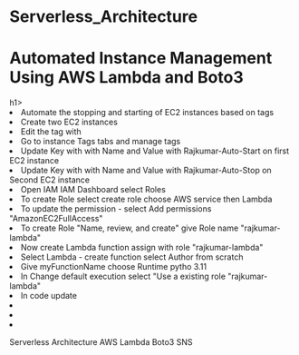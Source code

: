 # Serverless_Architecture

<h1>Automated Instance Management Using AWS Lambda and Boto3 </h1>h1>
<li>Automate the stopping and starting of EC2 instances based on tags</li>
<li> Create two EC2 instances</li>
<li> Edit the tag with  </li>
<li> Go to instance Tags tabs and manage tags </li>
<li> Update Key with with Name and Value with Rajkumar-Auto-Start on first EC2 instance  </li>
<li> Update Key with with Name and Value with Rajkumar-Auto-Stop on Second EC2 instance </li>
<li> Open IAM IAM Dashboard select Roles</li>
<li> To create Role select create role choose AWS service then Lambda  </li>
<li> To update the permission - select Add permissions "AmazonEC2FullAccess" </li>
<li> To create Role "Name, review, and create" give Role name "rajkumar-lambda"  </li>
<li> Now create Lambda function assign with role "rajkumar-lambda"</li>
<li> Select Lambda - create function select Author from scratch</li>
<li> Give myFunctionName choose Runtime pytho 3.11</li>
<li> In Change default execution select "Use a existing role "rajkumar-lambda"</li>
<li> In code update  </li>
<li> </li>
<li> </li>
<li> </li>






Serverless Architecture AWS Lambda Boto3 SNS

